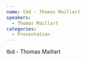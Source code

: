 ```yaml
--- 
name: tbd - Thomas Maillart 
speakers: 
  - Thomas Maillart
categories:
  - Presentation
---
```


tbd - Thomas Maillart